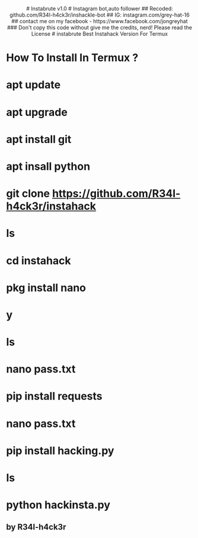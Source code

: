 <p align="center">
# Instabrute v1.0
# Instagram bot,auto follower
## Recoded: github.com/R34l-h4ck3r/inshackle-bot
## IG: instagram.com/grey-hat-16
## contact me on my facebook - https://www.facebook.com/jongreyhat
### Don't copy this code without give me the credits, nerd! Please read the License 
# instabrute
Best Instahack Version For Termux

How To Install In Termux ?
========
apt update
==
apt upgrade
===
apt install git
=
apt insall python
=
git clone https://github.com/R34l-h4ck3r/instahack
=
ls
=
cd instahack
=
pkg install nano
=
y
=
ls
=
nano pass.txt
=
pip install requests
=
nano pass.txt
=
pip install hacking.py
=
ls
=
python hackinsta.py
=

## by R34l-h4ck3r
